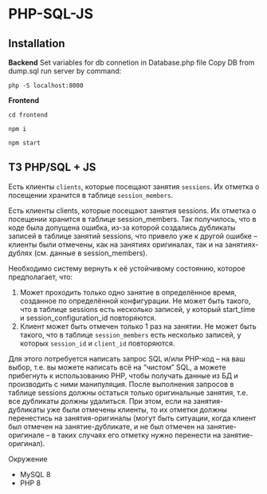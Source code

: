 # PHP-SQL-JS

## Installation
**Backend**
Set variables for db connetion in Database.php file
Copy DB from dump.sql
run server by command:
```shell
php -S localhost:8000
```
**Frontend**
```shell
cd frontend
```
```shell
npm i
```
```shell
npm start
```



## ТЗ PHP/SQL + JS
Есть клиенты `clients`, которые посещают занятия `sessions`. Их отметка о посещении хранится в таблице `session_members`.

Есть клиенты clients, которые посещают занятия sessions. Их отметка о посещении хранится в таблице session_members.  Так получилось, что в коде была допущена ошибка, из-за которой создались дубликаты записей в таблице занятий sessions, что привело уже к другой ошибке – клиенты были отмечены, как на занятиях оригиналах, так и на занятиях-дублях (см. данные в  session_members).

Необходимо систему вернуть к её устойчивому состоянию, которое предполагает, что: 
 1) Может проходить только одно занятие в определённое время, созданное по определённой конфигурации. Не может быть такого, что в таблице  sessions есть несколько записей, у который start_time и session_configuration_id повторяются. 
 2) Клиент может быть отмечен только 1 раз на занятии. Не может быть такого, что в таблице `session_members` есть несколько записей, у которых `session_id` и `client_id` повторяются.

Для этого потребуется написать запрос SQL и/или PHP-код – на ваш выбор, т.е. вы можете написать всё на “чистом” SQL, а можете прибегнуть к использованию PHP, чтобы получать данные из БД и производить с ними манипуляция. После выполнения запросов в таблице sessions должны остаться только оригинальные занятия, т.е. все дубликаты должны удалиться. При этом, если на занятия-дубликаты уже были отмечены клиенты, то их отметки должны перенестись на занятия-оригиналы (могут быть ситуации, когда клиент был отмечен на занятие-дубликате, и не был отмечен на занятие-оригинале – в таких случаях его отметку нужно перенести на занятие-оригинал).


Окружение
- MySQL 8
- PHP 8
